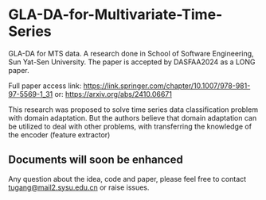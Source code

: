 # GLA-DA-for-Multivariate-Time-Series
GLA-DA for MTS data. A research done in School of Software Engineering, Sun Yat-Sen University.
The paper is  accepted by DASFAA2024 as a LONG paper.

Full paper access link: https://link.springer.com/chapter/10.1007/978-981-97-5569-1_31
or: https://arxiv.org/abs/2410.06671

This research was proposed to solve time series data classification problem with domain adaptation. But the authors believe that domain adaptation can be utilized to deal with other problems, with transferring the knowledge of the encoder (feature extractor)
## Documents will soon be enhanced
Any question about the idea, code and paper, please feel free to contact tugang@mail2.sysu.edu.cn or raise issues.
